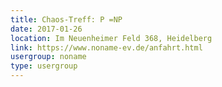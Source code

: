 ```yaml
---
title: Chaos-Treff: P =NP
date: 2017-01-26
location: Im Neuenheimer Feld 368, Heidelberg
link: https://www.noname-ev.de/anfahrt.html
usergroup: noname
type: usergroup
---
```

